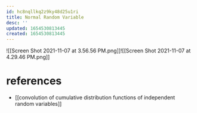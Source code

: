 ```yaml
---
id: hc8nqllkq2z9ky48d25u1ri
title: Normal Random Variable
desc: ''
updated: 1654530813445
created: 1654530813445
---
```

![[Screen Shot 2021-11-07 at 3.56.56 PM.png]]![[Screen Shot 2021-11-07 at 4.29.46 PM.png]]
# references
- [[convolution of cumulative distribution functions of independent random variables]]
